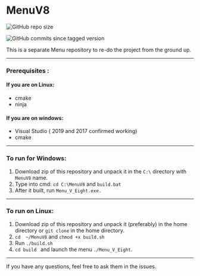 # MenuV8
![GitHub repo size](https://img.shields.io/github/repo-size/o-dka/MenuV8?style=flat-square)

![GitHub commits since tagged version](https://img.shields.io/github/commits-since/o-dka/MenuV8/1.1)

 This is  a separate Menu repository to re-do the project from the ground up.
 
 -------
 ### Prerequisites :

 #### If you are on Linux:
 * cmake 
 * ninja 
 #### If you are on windows:
 * Visual Studio ( 2019 and 2017 confirmed working)
 * cmake 
 ---
### To run for Windows:

1.  Download zip of this repository and unpack it in the `C:\` directory with `MenuV8` name.
2.   Type into cmd: `cd C:\MenuV8` and  `build.bat`
3.  After it built, run `Menu_V_Eight.exe.`

--------
### To run on Linux:

1. Download zip of this repository and unpack it  (preferably) in the home directory or `git clone` in the home directory.
2. `cd  ~/MenuV8` and `chmod +x build.sh` 
3. Run `./build.sh`
4.  `cd build ` and launch the menu `./Menu_V_Eight`.
---------------------------------------------------------


If you have any questions, feel free to ask them in the issues.
